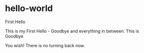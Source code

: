 # hello-world
First Hello


This is my First Hello - Goodbye and everything in between.
This is Goodbye


You wish! There is no turning back now.